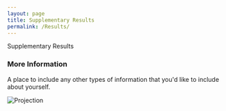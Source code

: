 ```yaml
---
layout: page
title: Supplementary Results
permalink: /Results/
---
```


Supplementary Results

### More Information

A place to include any other types of information that you'd like to include about yourself.

![Projection](https://user-images.githubusercontent.com/80597524/143724279-6f053213-784e-4cd1-9728-d2137acdad9f.png)
